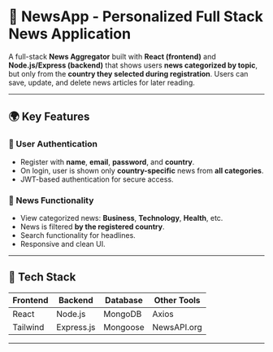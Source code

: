 # 📰 NewsApp - Personalized Full Stack News Application

A full-stack **News Aggregator** built with **React (frontend)** and **Node.js/Express (backend)** that shows users **news categorized by topic**, but only from the **country they selected during registration**. Users can save, update, and delete news articles for later reading.

---

## 🌍 Key Features

### 👤 User Authentication
- Register with **name**, **email**, **password**, and **country**.
- On login, user is shown only **country-specific** news from **all categories**.
- JWT-based authentication for secure access.

### 📰 News Functionality
- View categorized news: **Business**, **Technology**, **Health**, etc.
- News is filtered **by the registered country**.
- Search functionality for headlines.
- Responsive and clean UI.



---

## 🧰 Tech Stack

| Frontend  | Backend     | Database   | Other Tools |
|-----------|-------------|------------|-------------|
| React     | Node.js     | MongoDB    |  Axios  |
| Tailwind  | Express.js  | Mongoose   | NewsAPI.org |

---

